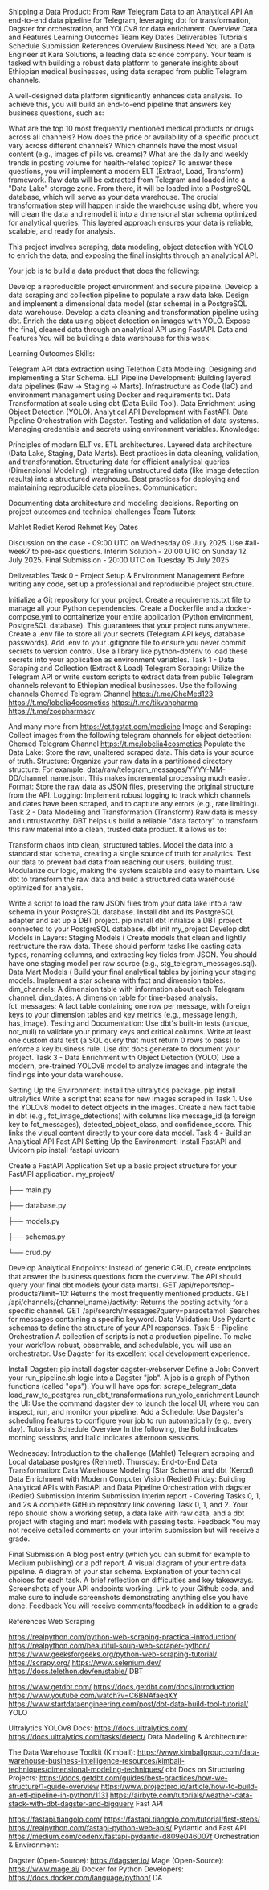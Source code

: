 Shipping a Data Product: From Raw Telegram Data to an Analytical API
An end-to-end data pipeline for Telegram, leveraging dbt for transformation, Dagster for orchestration, and YOLOv8 for data enrichment.
Overview
Data and Features
Learning Outcomes
Team
Key Dates
Deliverables
Tutorials Schedule
Submission
References
Overview
Business Need
You are a Data Engineer at Kara Solutions, a leading data science company. Your team is tasked with building a robust data platform to generate insights about Ethiopian medical businesses, using data scraped from public Telegram channels.

A well-designed data platform significantly enhances data analysis. To achieve this, you will build an end-to-end pipeline that answers key business questions, such as:

What are the top 10 most frequently mentioned medical products or drugs across all channels?
How does the price or availability of a specific product vary across different channels?
Which channels have the most visual content (e.g., images of pills vs. creams)?
What are the daily and weekly trends in posting volume for health-related topics?
To answer these questions, you will implement a modern ELT (Extract, Load, Transform) framework. Raw data will be extracted from Telegram and loaded into a "Data Lake" storage zone. From there, it will be loaded into a PostgreSQL database, which will serve as your data warehouse. The crucial transformation step will happen inside the warehouse using dbt, where you will clean the data and remodel it into a dimensional star schema optimized for analytical queries. This layered approach ensures your data is reliable, scalable, and ready for analysis.

This project involves scraping, data modeling, object detection with YOLO to enrich the data, and exposing the final insights through an analytical API.

Your job is to build a data product that does the following:

Develop a reproducible project environment and secure pipeline.
Develop a data scraping and collection pipeline to populate a raw data lake.
Design and implement a dimensional data model (star schema) in a PostgreSQL data warehouse.
Develop a data cleaning and transformation pipeline using dbt.
Enrich the data using object detection on images with YOLO.
Expose the final, cleaned data through an analytical API using FastAPI.
Data and Features
You will be building a data warehouse for this week.

Learning Outcomes
Skills:

Telegram API data extraction using Telethon
Data Modeling: Designing and implementing a Star Schema.
ELT Pipeline Development: Building layered data pipelines (Raw -> Staging -> Marts).
Infrastructure as Code (IaC) and environment management using Docker and requirements.txt.
Data Transformation at scale using dbt (Data Build Tool).
Data Enrichment using Object Detection (YOLO).
Analytical API Development with FastAPI.
Data Pipeline Orchestration with Dagster.
Testing and validation of data systems.
Managing credentials and secrets using environment variables.
Knowledge:

Principles of modern ELT vs. ETL architectures.
Layered data architecture (Data Lake, Staging, Data Marts).
Best practices in data cleaning, validation, and transformation.
Structuring data for efficient analytical queries (Dimensional Modeling).
Integrating unstructured data (like image detection results) into a structured warehouse.
Best practices for deploying and maintaining reproducible data pipelines.
Communication:

Documenting data architecture and modeling decisions.
Reporting on project outcomes and technical challenges
Team
Tutors: 

Mahlet
Rediet
Kerod 
Rehmet
Key Dates
 
Discussion on the case - 09:00 UTC on Wednesday 09 July 2025.  Use #all-week7 to pre-ask questions.
Interim Solution - 20:00 UTC on Sunday 12 July 2025.
Final Submission - 20:00 UTC on Tuesday 15 July  2025
 
Deliverables
Task 0 - Project Setup & Environment Management
Before writing any code, set up a professional and reproducible project structure.

Initialize a Git repository for your project.
Create a requirements.txt file to manage all your Python dependencies.
Create a Dockerfile and a docker-compose.yml to containerize your entire application (Python environment, PostgreSQL database). This guarantees that your project runs anywhere.
Create a .env file to store all your secrets (Telegram API keys, database passwords).
Add .env to your .gitignore file to ensure you never commit secrets to version control.
Use a library like python-dotenv to load these secrets into your application as environment variables.
Task 1 - Data Scraping and Collection (Extract & Load)
Telegram Scraping: Utilize the Telegram API or write custom scripts to extract data from public Telegram channels relevant to Ethiopian medical businesses. Use the following channels
Chemed Telegram Channel
https://t.me/CheMed123
https://t.me/lobelia4cosmetics
https://t.me/tikvahpharma
https://t.me/zoepharmacy

And many more from https://et.tgstat.com/medicine
Image and Scraping: Collect images from the following telegram channels for object detection:
Chemed Telegram Channel
https://t.me/lobelia4cosmetics
Populate the Data Lake: Store the raw, unaltered scraped data. This data is your source of truth.
Structure: Organize your raw data in a partitioned directory structure. For example: data/raw/telegram_messages/YYYY-MM-DD/channel_name.json. This makes incremental processing much easier.
Format: Store the raw data as JSON files, preserving the original structure from the API.
Logging: Implement robust logging to track which channels and dates have been scraped, and to capture any errors (e.g., rate limiting).
Task 2 -  Data Modeling and Transformation (Transform)
Raw data is messy and untrustworthy. DBT helps us build a reliable "data factory" to transform this raw material into a clean, trusted data product. It allows us to:

Transform chaos into clean, structured tables.
Model the data into a standard star schema, creating a single source of truth for analytics.
Test our data to prevent bad data from reaching our users, building trust.
Modularize our logic, making the system scalable and easy to maintain.
Use dbt to transform the raw data and build a structured data warehouse optimized for analysis.

Write a script to load the raw JSON files from your data lake into a raw schema in your PostgreSQL database.
 Install dbt and its PostgreSQL adapter and set up a DBT project.
pip install dbt
Initialize a DBT project connected to your PostgreSQL database.
dbt init my_project
Develop dbt Models in Layers:
Staging Models ( Create models that clean and lightly restructure the raw data. These should perform tasks like casting data types, renaming columns, and extracting key fields from JSON. You should have one staging model per raw source (e.g., stg_telegram_messages.sql).
Data Mart Models ( Build your final analytical tables by joining your staging models. Implement a star schema with fact and dimension tables.
dim_channels: A dimension table with information about each Telegram channel.
dim_dates: A dimension table for time-based analysis.
fct_messages: A fact table containing one row per message, with foreign keys to your dimension tables and key metrics (e.g., message length, has_image).
Testing and Documentation:
Use dbt's built-in tests (unique, not_null) to validate your primary keys and critical columns.
Write at least one custom data test (a SQL query that must return 0 rows to pass) to enforce a key business rule.
Use dbt docs generate to document your project.
Task 3 - Data Enrichment with Object Detection (YOLO)
Use a modern, pre-trained YOLOv8 model to analyze images and integrate the findings into your data warehouse.

Setting Up the Environment:
​​Install the ultralytics package.
pip install ultralytics
Write a script that scans for new images scraped in Task 1.
Use the YOLOv8 model to detect objects in the images.
Create a new fact table in dbt (e.g., fct_image_detections) with columns like message_id (a foreign key to fct_messages), detected_object_class, and confidence_score. This links the visual content directly to your core data model.
Task 4 - Build an Analytical API Fast API 
Setting Up the Environment:
Install FastAPI and Uvicorn
pip install fastapi uvicorn

Create a FastAPI Application
Set up a basic project structure for your FastAPI application.
my_project/

├── main.py

├── database.py

├── models.py

├── schemas.py

└── crud.py

Develop Analytical Endpoints: Instead of generic CRUD, create endpoints that answer the business questions from the overview. The API should query your final dbt models (your data marts).
GET /api/reports/top-products?limit=10: Returns the most frequently mentioned products.
GET /api/channels/{channel_name}/activity: Returns the posting activity for a specific channel.
GET /api/search/messages?query=paracetamol: Searches for messages containing a specific keyword.
Data Validation: Use Pydantic schemas to define the structure of your API responses.
Task 5 - Pipeline Orchestration
A collection of scripts is not a production pipeline. To make your workflow robust, observable, and schedulable, you will use an orchestrator. Use Dagster for its excellent local development experience.

Install Dagster:
pip install dagster dagster-webserver
Define a Job: Convert your run_pipeline.sh logic into a Dagster "job". A job is a graph of Python functions (called "ops"). You will have ops for:
scrape_telegram_data
load_raw_to_postgres
run_dbt_transformations
run_yolo_enrichment
Launch the UI: Use the command dagster dev to launch the local UI, where you can inspect, run, and monitor your pipeline.
Add a Schedule: Use Dagster's scheduling features to configure your job to run automatically (e.g., every day).
Tutorials Schedule
Overview 
In the following, the Bold indicates morning sessions, and Italic indicates afternoon sessions.

Wednesday: 
Introduction to the challenge (Mahlet)
Telegram scraping and Local database postgres (Rehmet).
Thursday: 
End-to-End Data Transformation: Data Warehouse Modeling (Star Schema) and dbt (Kerod)
Data Enrichment with Modern Computer Vision (Rediet)
Friday: 
Building Analytical APIs with FastAPI and Data Pipeline Orchestration with dagster (Rediet)
Submission
Interim Submission 
Interim report - Covering Tasks 0, 1, and 2s
A complete GitHub repository link covering Task 0, 1, and 2.
Your repo should show a working setup, a data lake with raw data, and a dbt project with staging and mart models with passing tests.
Feedback
You may not receive detailed comments on your interim submission but will receive a grade.

Final Submission 
A blog post entry (which you can submit for example to Medium publishing) or a pdf report.
A visual diagram of your entire data pipeline.
A diagram of your star schema.
Explanation of your technical choices for each task.
A brief reflection on difficulties and key takeaways.
Screenshots of your API endpoints working.
Link to your Github code, and make sure to include screenshots demonstrating anything else you have done.
Feedback
You will receive comments/feedback in addition to a grade

References
Web Scraping

https://realpython.com/python-web-scraping-practical-introduction/
https://realpython.com/beautiful-soup-web-scraper-python/
https://www.geeksforgeeks.org/python-web-scraping-tutorial/
https://scrapy.org/
https://www.selenium.dev/
https://docs.telethon.dev/en/stable/
DBT 

https://www.getdbt.com/
https://docs.getdbt.com/docs/introduction
https://www.youtube.com/watch?v=C6BNAfaeqXY
https://www.startdataengineering.com/post/dbt-data-build-tool-tutorial/
YOLO

Ultralytics YOLOv8 Docs: https://docs.ultralytics.com/
https://docs.ultralytics.com/tasks/detect/
Data Modeling & Architecture:

The Data Warehouse Toolkit (Kimball): https://www.kimballgroup.com/data-warehouse-business-intelligence-resources/kimball-techniques/dimensional-modeling-techniques/
dbt Docs on Structuring Projects: https://docs.getdbt.com/guides/best-practices/how-we-structure/1-guide-overview
https://www.projectpro.io/article/how-to-build-an-etl-pipeline-in-python/1131
https://airbyte.com/tutorials/weather-data-stack-with-dbt-dagster-and-bigquery
Fast API

https://fastapi.tiangolo.com/
https://fastapi.tiangolo.com/tutorial/first-steps/
https://realpython.com/fastapi-python-web-apis/
Pydantic and Fast API
https://medium.com/codenx/fastapi-pydantic-d809e046007f
Orchestration & Environment:

Dagster (Open-Source): https://dagster.io/
Mage (Open-Source): https://www.mage.ai/
Docker for Python Developers: https://docs.docker.com/language/python/
DA
